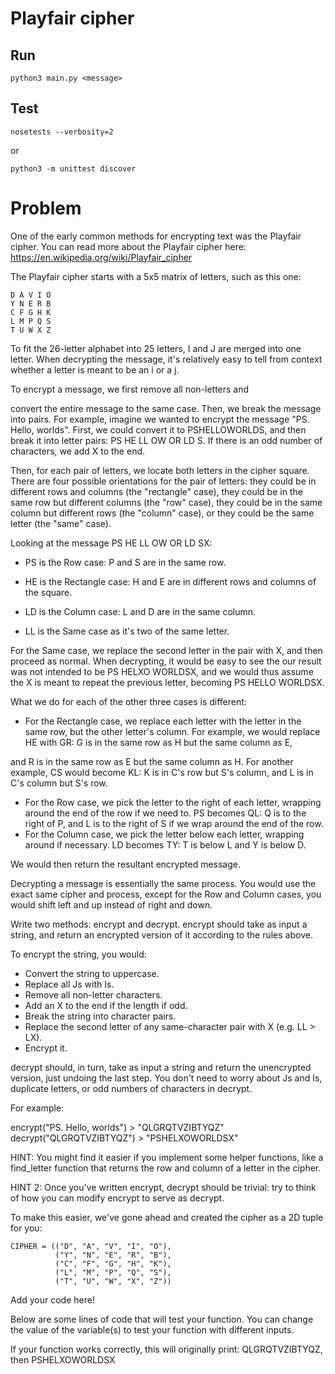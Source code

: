# Playfair cipher

## Run

```
python3 main.py <message>
```

## Test
```
nosetests --verbosity=2
```

or

```
python3 -m unittest discover
```

# Problem

One of the early common methods for encrypting text was the
Playfair cipher. You can read more about the Playfair cipher
here: https://en.wikipedia.org/wiki/Playfair_cipher

The Playfair cipher starts with a 5x5 matrix of letters,
such as this one:

```
D A V I O
Y N E R B
C F G H K
L M P Q S
T U W X Z
```

To fit the 26-letter alphabet into 25 letters, I and J are
merged into one letter. When decrypting the message, it's
relatively easy to tell from context whether a letter is
meant to be an i or a j.

To encrypt a message, we first remove all non-letters and

convert the entire message to the same case. Then, we break
the message into pairs. For example, imagine we wanted to
encrypt the message "PS. Hello, worlds". First, we could
convert it to PSHELLOWORLDS, and then break it into letter
pairs: PS HE LL OW OR LD S. If there is an odd number of
characters, we add X to the end.

Then, for each pair of letters, we locate both letters in
the cipher square. There are four possible orientations
for the pair of letters: they could be in different rows
and columns (the "rectangle" case), they could be in the
same row but different columns (the "row" case), they could
be in the same column but different rows (the "column"
case), or they could be the same letter (the "same" case).

Looking at the message PS HE LL OW OR LD SX:

- PS is the Row case: P and S are in the same row.

- HE is the Rectangle case: H and E are in different rows
and columns of the square.
- LD is the Column case: L and D are in the same column.
- LL is the Same case as it's two of the same letter.

For the Same case, we replace the second letter in the pair
with X, and then proceed as normal. When decrypting, it
would be easy to see the our result was not intended to be
PS HELXO WORLDSX, and we would thus assume the X is meant to
repeat the previous letter, becoming PS HELLO WORLDSX.

What we do for each of the other three cases is different:

- For the Rectangle case, we replace each letter with
the letter in the same row, but the other letter's
column. For example, we would replace HE with GR:
G is in the same row as H but the same column as E,

and R is in the same row as E but the same column as
H. For another example, CS would become KL: K is in
C's row but S's column, and L is in C's column but S's
row.
- For the Row case, we pick the letter to the right of
each letter, wrapping around the end of the row if we
need to. PS becomes QL: Q is to the right of P, and L
is to the right of S if we wrap around the end of the
row.
- For the Column case, we pick the letter below each
letter, wrapping around if necessary. LD becomes TY:
T is below L and Y is below D.

We would then return the resultant encrypted message.

Decrypting a message is essentially the same process.
You would use the exact same cipher and process, except
for the Row and Column cases, you would shift left and up
instead of right and down.


Write two methods: encrypt and decrypt. encrypt should
take as input a string, and return an encrypted version
of it according to the rules above.

To encrypt the string, you would:

- Convert the string to uppercase.
- Replace all Js with Is.
- Remove all non-letter characters.
- Add an X to the end if the length if odd.
- Break the string into character pairs.
- Replace the second letter of any same-character
pair with X (e.g. LL > LX).
- Encrypt it.

decrypt should, in turn, take as input a string and
return the unencrypted version, just undoing the last
step. You don't need to worry about Js and Is, duplicate
letters, or odd numbers of characters in decrypt.

For example:


encrypt("PS. Hello, worlds") > "QLGRQTVZIBTYQZ"
decrypt("QLGRQTVZIBTYQZ") > "PSHELXOWORLDSX"

HINT: You might find it easier if you implement some
helper functions, like a find_letter function that
returns the row and column of a letter in the cipher.

HINT 2: Once you've written encrypt, decrypt should
be trivial: try to think of how you can modify encrypt
to serve as decrypt.

To make this easier, we've gone ahead and created the
cipher as a 2D tuple for you:

```
CIPHER = (("D", "A", "V", "I", "O"),
          ("Y", "N", "E", "R", "B"),
          ("C", "F", "G", "H", "K"),
          ("L", "M", "P", "Q", "S"),
          ("T", "U", "W", "X", "Z"))
```          

Add your code here!

Below are some lines of code that will test your function.
You can change the value of the variable(s) to test your
function with different inputs.

If your function works correctly, this will originally
print: QLGRQTVZIBTYQZ, then PSHELXOWORLDSX
